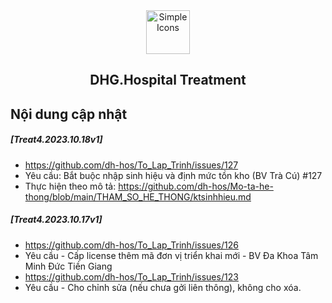 <div align="center">
<img src="https://raw.githubusercontent.com/dh-hos/dhg.hospitalprinter/main/Deploy_Tools/Logo.ico" alt="Simple Icons" width=70>
<h2>DHG.Hospital Treatment</h2>
</div>

## Nội dung cập nhật
##### [Treat4.2023.10.18v1]
- <https://github.com/dh-hos/To_Lap_Trinh/issues/127>
- Yêu cầu: Bắt buộc nhập sinh hiệu và định mức tồn kho (BV Trà Cú) #127
- Thực hiện theo mô tả: <https://github.com/dh-hos/Mo-ta-he-thong/blob/main/THAM_SO_HE_THONG/ktsinhhieu.md>

##### [Treat4.2023.10.17v1]
- <https://github.com/dh-hos/To_Lap_Trinh/issues/126>
- Yêu cầu - Cấp license thêm mã đơn vị triển khai mới - BV Đa Khoa Tâm Minh Đức Tiền Giang
- <https://github.com/dh-hos/To_Lap_Trinh/issues/123>
- Yêu cầu - Cho chỉnh sửa (nếu chưa gởi liên thông), không cho xóa.
